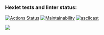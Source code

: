 ### Hexlet tests and linter status:
[![Actions Status](https://github.com/VolkovCode/frontend-project-lvl1/workflows/hexlet-check/badge.svg)](https://github.com/VolkovCode/frontend-project-lvl1/actions)
[![Maintainability](https://api.codeclimate.com/v1/badges/da658b26eb2af51bd559/maintainability)](https://codeclimate.com/github/VolkovCode/frontend-project-lvl1/maintainability)
[![asciicast](https://asciinema.org/a/qgPt9oxZ9o4qWacYWIR0v7m9l.svg)](https://asciinema.org/a/qgPt9oxZ9o4qWacYWIR0v7m9l)

<a href="https://asciinema.org/a/qgPt9oxZ9o4qWacYWIR0v7m9l" target="_blank"><img src="https://asciinema.org/a/qgPt9oxZ9o4qWacYWIR0v7m9l.svg" /></a>